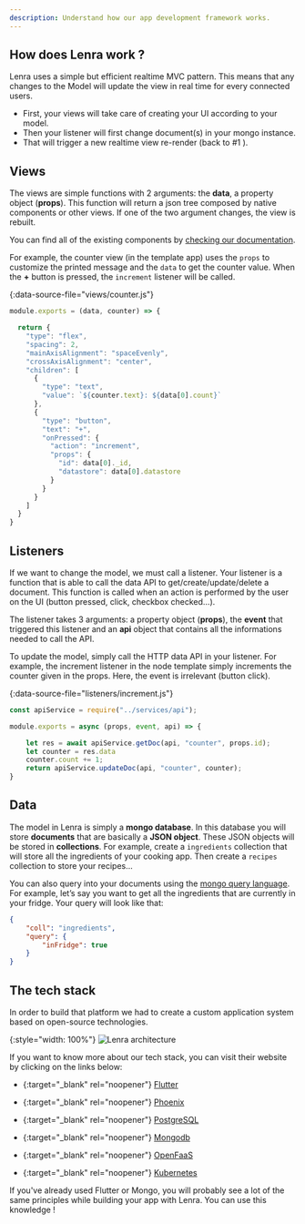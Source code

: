 ```yaml
---
description: Understand how our app development framework works.
---
```


## How does Lenra work ?

Lenra uses a simple but efficient realtime MVC pattern. This means that any changes to the Model will update the view in real time for every connected users.

- First, your views will take care of creating your UI according to your model.
- Then your listener will first change document(s) in your mongo instance.
- That will trigger a new realtime view re-render (back to #1 ).

## Views

The views are simple functions with 2 arguments: the **data**, a property object (**props**). This function will return a json tree composed by native components or other views. If one of the two argument changes, the view is rebuilt.

You can find all of the existing components by [checking our documentation](/references/components-api/).

For example, the counter view (in the template app) uses the `props` to customize the printed message and the `data` to get the counter value. When the **+** button is pressed, the `increment` listener will be called.

{:data-source-file="views/counter.js"}
```javascript
module.exports = (data, counter) => {

  return {
    "type": "flex",
    "spacing": 2,
    "mainAxisAlignment": "spaceEvenly",
    "crossAxisAlignment": "center",
    "children": [
      {
        "type": "text",
        "value": `${counter.text}: ${data[0].count}`
      },
      {
        "type": "button",
        "text": "+",
        "onPressed": {
          "action": "increment",
          "props": {
            "id": data[0]._id,
            "datastore": data[0].datastore
          }
        }
      }
    ]
  }
}
```

## Listeners

If we want to change the model, we must call a listener. Your listener is a function that is able to call the data API to get/create/update/delete a document. This function is called when an action is performed by the user on the UI (button pressed, click, checkbox checked…). 

The listener takes 3 arguments: a property object (**props**), the **event** that triggered this listener and an **api** object that contains all the informations needed to call the API. 

To update the model, simply call the HTTP data API in your listener. For example, the increment listener in the node template simply increments the counter given in the props. Here, the event is irrelevant (button click).

{:data-source-file="listeners/increment.js"}
```javascript
const apiService = require("../services/api");

module.exports = async (props, event, api) => {

    let res = await apiService.getDoc(api, "counter", props.id);
    let counter = res.data
    counter.count += 1;
    return apiService.updateDoc(api, "counter", counter);
}
```


## Data

The model in Lenra is simply a **mongo database**. In this database you will store **documents** that are basically a **JSON object**. These JSON objects will be stored in **collections**. For example, create a `ingredients` collection that will store all the ingredients of your cooking app. Then create a `recipes` collection to store your recipes…

You can also query into your documents using the [mongo query language](https://www.mongodb.com/docs/manual/tutorial/query-documents/). For example, let’s say you want to get all the ingredients that are currently in your fridge. Your query will look like that: 

```json
{
	"coll": "ingredients",
	"query": {
		"inFridge": true
	}
}
```

## The tech stack

In order to build that platform we had to create a custom application system based on open-source technologies.

{:style="width: 100%"}
![Lenra architecture](/img/architecture.svg)

If you want to know more about our tech stack, you can visit their website by clicking on the links below:

- 
  {:target="_blank" rel="noopener"}
  [Flutter](https://flutter.dev/)

- 
  {:target="_blank" rel="noopener"}
  [Phoenix](https://phoenixframework.org/)

- 
  {:target="_blank" rel="noopener"}
  [PostgreSQL](https://www.postgresql.org/)

- 
  {:target="_blank" rel="noopener"}
  [Mongodb](https://mongodb.com/)

- 
  {:target="_blank" rel="noopener"}
  [OpenFaaS](https://www.openfaas.com/)

- 
  {:target="_blank" rel="noopener"}
  [Kubernetes](https://kubernetes.io/)


If you've already used Flutter or Mongo, you will probably see a lot of the same principles while building your app with Lenra. You can use this knowledge !